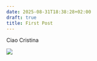 ```yaml
---
date: 2025-08-31T18:38:28+02:00
draft: true
title: First Post
---
```

Ciao Cristina



![](/images/uploads/20250818_201352.jpg)
